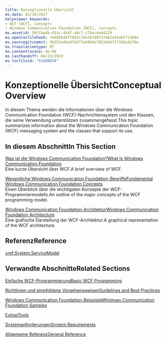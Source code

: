 ```yaml
---
title: Konzeptionelle Übersicht
ms.date: 03/30/2017
helpviewer_keywords:
- WCF [WCF], concepts
- Windows Communication Foundation [WCF], concepts
ms.assetid: 503fae4b-014c-44df-a9c7-c76ec4ed4229
ms.openlocfilehash: 7a885bd4ff0d3c35e26fd0f37e82a41abf713b6e
ms.sourcegitcommit: 9b552addadfb57fab0b9e7852ed4f1f1b8a42f8e
ms.translationtype: MT
ms.contentlocale: de-DE
ms.lasthandoff: 04/23/2019
ms.locfileid: "61608658"
---
```

# <a name="conceptual-overview"></a><span data-ttu-id="5db51-102">Konzeptionelle Übersicht</span><span class="sxs-lookup"><span data-stu-id="5db51-102">Conceptual Overview</span></span>
<span data-ttu-id="5db51-103">In diesem Thema werden die Informationen über die Windows Communication Foundation (WCF)-Nachrichtensystem und den Klassen, die seine Verwendung unterstützen zusammengefasst.</span><span class="sxs-lookup"><span data-stu-id="5db51-103">This topic summarizes information about the Windows Communication Foundation (WCF) messaging system and the classes that support its use.</span></span>  
  
## <a name="in-this-section"></a><span data-ttu-id="5db51-104">In diesem Abschnitt</span><span class="sxs-lookup"><span data-stu-id="5db51-104">In This Section</span></span>  
 [<span data-ttu-id="5db51-105">Was ist die Windows Communication Foundation?</span><span class="sxs-lookup"><span data-stu-id="5db51-105">What Is Windows Communication Foundation</span></span>](../../../docs/framework/wcf/whats-wcf.md)  
 <span data-ttu-id="5db51-106">Eine kurze Übersicht über WCF.</span><span class="sxs-lookup"><span data-stu-id="5db51-106">A brief overview of WCF.</span></span>  
  
 [<span data-ttu-id="5db51-107">Wesentliche Windows Communication Foundation-Begriffe</span><span class="sxs-lookup"><span data-stu-id="5db51-107">Fundamental Windows Communication Foundation Concepts</span></span>](../../../docs/framework/wcf/fundamental-concepts.md)  
 <span data-ttu-id="5db51-108">Einen Überblick über die wichtigsten Konzepte der WCF-Programmiermodells.</span><span class="sxs-lookup"><span data-stu-id="5db51-108">An outline of the major concepts of the WCF programming model.</span></span>  
  
 [<span data-ttu-id="5db51-109">Windows Communication Foundation-Architektur</span><span class="sxs-lookup"><span data-stu-id="5db51-109">Windows Communication Foundation Architecture</span></span>](../../../docs/framework/wcf/architecture.md)  
 <span data-ttu-id="5db51-110">Eine grafische Darstellung der WCF-Architektur.</span><span class="sxs-lookup"><span data-stu-id="5db51-110">A graphical representation of the WCF architecture.</span></span>  
  
## <a name="reference"></a><span data-ttu-id="5db51-111">Referenz</span><span class="sxs-lookup"><span data-stu-id="5db51-111">Reference</span></span>  
 <xref:System.ServiceModel>  
  
## <a name="related-sections"></a><span data-ttu-id="5db51-112">Verwandte Abschnitte</span><span class="sxs-lookup"><span data-stu-id="5db51-112">Related Sections</span></span>  
 [<span data-ttu-id="5db51-113">Einfache WCF-Programmierung</span><span class="sxs-lookup"><span data-stu-id="5db51-113">Basic WCF Programming</span></span>](../../../docs/framework/wcf/basic-wcf-programming.md)  
  
 [<span data-ttu-id="5db51-114">Richtlinien und empfohlene Vorgehensweisen</span><span class="sxs-lookup"><span data-stu-id="5db51-114">Guidelines and Best Practices</span></span>](../../../docs/framework/wcf/guidelines-and-best-practices.md)  
  
 [<span data-ttu-id="5db51-115">Windows Communication Foundation-Beispiele</span><span class="sxs-lookup"><span data-stu-id="5db51-115">Windows Communication Foundation Samples</span></span>](../../../docs/framework/wcf/samples/index.md)  
  
 [<span data-ttu-id="5db51-116">Extras</span><span class="sxs-lookup"><span data-stu-id="5db51-116">Tools</span></span>](../../../docs/framework/wcf/diagnostics/exceptions-reference/tools.md)  
  
 [<span data-ttu-id="5db51-117">Systemanforderungen</span><span class="sxs-lookup"><span data-stu-id="5db51-117">System Requirements</span></span>](../../../docs/framework/wcf/wcf-system-requirements.md)  
  
 [<span data-ttu-id="5db51-118">Allgemeine Referenz</span><span class="sxs-lookup"><span data-stu-id="5db51-118">General Reference</span></span>](../../../docs/framework/wcf/general-reference.md)

